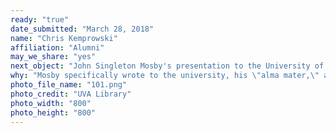 ```yaml
---
ready: "true"
date_submitted: "March 28, 2018"
name: "Chris Kemprowski"
affiliation: "Alumni"
may_we_share: "yes"
next_object: "John Singleton Mosby's presentation to the University of JEB Stuart's General Order of Commendation, 1863"
why: "Mosby specifically wrote to the university, his \"alma mater,\" asking that the order be kept for the studetns as a memento"
photo_file_name: "101.png"
photo_credit: "UVA Library"
photo_width: "800"
photo_height: "800"
---
```

